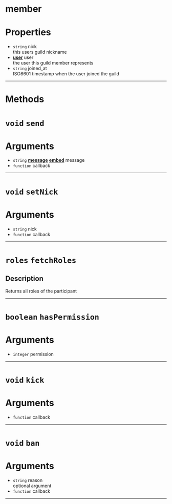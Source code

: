 # member

# Properties
* `string` nick  
this users guild nickname  
* **[user](https://github.com/devonium/gm-discordAPI/blob/doc/user.md#user)** user  
the user this guild member represents  
* `string` joined_at  
ISO8601 timestamp when the user joined the guild  

---
# Methods
# `void` `send`

# Arguments
* `string` **[message](https://github.com/devonium/gm-discordAPI/blob/doc/message.md#message)** **[embed](https://github.com/devonium/gm-discordAPI/blob/doc/embed.md#embed)** message  
* `function` callback  

---
# `void` `setNick`

# Arguments
* `string` nick  
* `function` callback  

---
# `roles` `fetchRoles`


Description
---
Returns all roles of the participant  

---
# `boolean` `hasPermission`

# Arguments
* `integer` permission  

---
# `void` `kick`

# Arguments
* `function` callback  

---
# `void` `ban`

# Arguments
* `string` reason  
optional argument 
* `function` callback  

---
